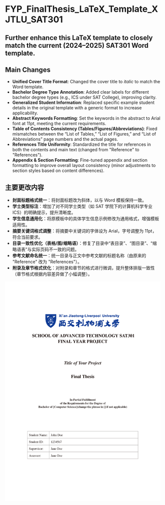# FYP\_FinalThesis\_LaTeX\_Template\_XJTLU\_SAT301

Further enhance this LaTeX template to closely match the current (2024–2025) SAT301 Word template.
--------------------------------------------------------------------------------------------------

## Main Changes

* **Unified Cover Title Format**: Changed the cover title to *italic* to match the Word template.
* **Bachelor Degree Type Annotation**: Added clear labels for different bachelor degree types (e.g., ICS under SAT College), improving clarity.
* **Generalized Student Information**: Replaced specific example student details in the original template with a generic format to increase applicability.
* **Abstract Keywords Formatting**: Set the keywords in the abstract to Arial font at 11pt, meeting the current requirements.
* **Table of Contents Consistency (Tables/Figures/Abbreviations)**: Fixed mismatches between the “List of Tables,” “List of Figures,” and “List of Abbreviations” page numbers and the actual pages.
* **References Title Uniformity**: Standardized the title for references in both the contents and main text (changed from "Reference" to "References").
* **Appendix & Section Formatting**: Fine-tuned appendix and section formatting to improve overall layout consistency (minor adjustments to section styles based on content differences).

## 主要更改内容

* **封面标题格式统一**：将封面标题改为斜体，以与 Word 模板保持一致。
* **学士类型标注**：增加了对不同学士类型（如 SAT 学院下的计算机科学专业 ICS）的明确提示，提升清晰度。
* **学生信息通用化**：将原模板中的具体学生信息示例修改为通用格式，增强模板适用性。
* **摘要关键词格式调整**：将摘要中关键词的字体设为 Arial，字号调整为 11pt，符合当前要求。
* **目录一致性优化（表格/图/缩略语）**：修复了目录中“表目录”、“图目录”、“缩略语表”与实际页码不一致的问题。
* **参考文献命名统一**：统一目录与正文中参考文献的标题名称（由原来的 "Reference" 改为 "References"）。
* **附录及章节格式优化**：对附录和章节的格式进行微调，提升整体排版一致性（章节格式根据内容差异做了小幅调整）。

![Cover Page](final_thesis/fig/cover.png)
